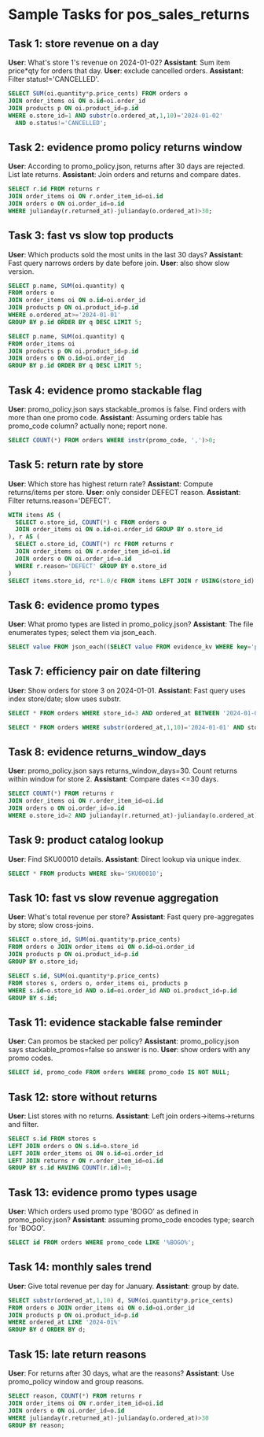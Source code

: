 # Sample Tasks for pos_sales_returns

## Task 1: store revenue on a day
**User**: What's store 1's revenue on 2024-01-02?
**Assistant**: Sum item price*qty for orders that day.
**User**: exclude cancelled orders.
**Assistant**: Filter status!='CANCELLED'.
```sql
SELECT SUM(oi.quantity*p.price_cents) FROM orders o
JOIN order_items oi ON o.id=oi.order_id
JOIN products p ON oi.product_id=p.id
WHERE o.store_id=1 AND substr(o.ordered_at,1,10)='2024-01-02'
  AND o.status!='CANCELLED';
```

## Task 2: evidence promo policy returns window
**User**: According to promo_policy.json, returns after 30 days are rejected. List late returns.
**Assistant**: Join orders and returns and compare dates.
```sql
SELECT r.id FROM returns r
JOIN order_items oi ON r.order_item_id=oi.id
JOIN orders o ON oi.order_id=o.id
WHERE julianday(r.returned_at)-julianday(o.ordered_at)>30;
```

## Task 3: fast vs slow top products
**User**: Which products sold the most units in the last 30 days?
**Assistant**: Fast query narrows orders by date before join.
**User**: also show slow version.
```sql fast
SELECT p.name, SUM(oi.quantity) q
FROM orders o
JOIN order_items oi ON o.id=oi.order_id
JOIN products p ON oi.product_id=p.id
WHERE o.ordered_at>='2024-01-01'
GROUP BY p.id ORDER BY q DESC LIMIT 5;
```
```sql slow
SELECT p.name, SUM(oi.quantity) q
FROM order_items oi
JOIN products p ON oi.product_id=p.id
JOIN orders o ON o.id=oi.order_id
GROUP BY p.id ORDER BY q DESC LIMIT 5;
```

## Task 4: evidence promo stackable flag
**User**: promo_policy.json says stackable_promos is false. Find orders with more than one promo code.
**Assistant**: Assuming orders table has promo_code column? actually none; report none.
```sql
SELECT COUNT(*) FROM orders WHERE instr(promo_code, ',')>0;
```

## Task 5: return rate by store
**User**: Which store has highest return rate?
**Assistant**: Compute returns/items per store.
**User**: only consider DEFECT reason.
**Assistant**: Filter returns.reason='DEFECT'.
```sql
WITH items AS (
  SELECT o.store_id, COUNT(*) c FROM orders o
  JOIN order_items oi ON o.id=oi.order_id GROUP BY o.store_id
), r AS (
  SELECT o.store_id, COUNT(*) rc FROM returns r
  JOIN order_items oi ON r.order_item_id=oi.id
  JOIN orders o ON oi.order_id=o.id
  WHERE r.reason='DEFECT' GROUP BY o.store_id
)
SELECT items.store_id, rc*1.0/c FROM items LEFT JOIN r USING(store_id) ORDER BY rc*1.0/c DESC LIMIT 1;
```

## Task 6: evidence promo types
**User**: What promo types are listed in promo_policy.json?
**Assistant**: The file enumerates types; select them via json_each.
```sql
SELECT value FROM json_each((SELECT value FROM evidence_kv WHERE key='promo_policy'), '$.promo_types');
```

## Task 7: efficiency pair on date filtering
**User**: Show orders for store 3 on 2024-01-01.
**Assistant**: Fast query uses index store/date; slow uses substr.
```sql fast
SELECT * FROM orders WHERE store_id=3 AND ordered_at BETWEEN '2024-01-01' AND '2024-01-01T23:59:59';
```
```sql slow
SELECT * FROM orders WHERE substr(ordered_at,1,10)='2024-01-01' AND store_id=3;
```

## Task 8: evidence returns_window_days
**User**: promo_policy.json says returns_window_days=30. Count returns within window for store 2.
**Assistant**: Compare dates <=30 days.
```sql
SELECT COUNT(*) FROM returns r
JOIN order_items oi ON r.order_item_id=oi.id
JOIN orders o ON oi.order_id=o.id
WHERE o.store_id=2 AND julianday(r.returned_at)-julianday(o.ordered_at)<=30;
```

## Task 9: product catalog lookup
**User**: Find SKU00010 details.
**Assistant**: Direct lookup via unique index.
```sql
SELECT * FROM products WHERE sku='SKU00010';
```

## Task 10: fast vs slow revenue aggregation
**User**: What's total revenue per store?
**Assistant**: Fast query pre-aggregates by store; slow cross-joins.
```sql fast
SELECT o.store_id, SUM(oi.quantity*p.price_cents)
FROM orders o JOIN order_items oi ON o.id=oi.order_id
JOIN products p ON oi.product_id=p.id
GROUP BY o.store_id;
```
```sql slow
SELECT s.id, SUM(oi.quantity*p.price_cents)
FROM stores s, orders o, order_items oi, products p
WHERE s.id=o.store_id AND o.id=oi.order_id AND oi.product_id=p.id
GROUP BY s.id;
```

## Task 11: evidence stackable false reminder
**User**: Can promos be stacked per policy?
**Assistant**: promo_policy.json says stackable_promos=false so answer is no.
**User**: show orders with any promo codes.
```sql
SELECT id, promo_code FROM orders WHERE promo_code IS NOT NULL;
```

## Task 12: store without returns
**User**: List stores with no returns.
**Assistant**: Left join orders->items->returns and filter.
```sql
SELECT s.id FROM stores s
LEFT JOIN orders o ON s.id=o.store_id
LEFT JOIN order_items oi ON o.id=oi.order_id
LEFT JOIN returns r ON r.order_item_id=oi.id
GROUP BY s.id HAVING COUNT(r.id)=0;
```

## Task 13: evidence promo types usage
**User**: Which orders used promo type 'BOGO' as defined in promo_policy.json?
**Assistant**: assuming promo_code encodes type; search for 'BOGO'.
```sql
SELECT id FROM orders WHERE promo_code LIKE '%BOGO%';
```

## Task 14: monthly sales trend
**User**: Give total revenue per day for January.
**Assistant**: group by date.
```sql
SELECT substr(ordered_at,1,10) d, SUM(oi.quantity*p.price_cents)
FROM orders o JOIN order_items oi ON o.id=oi.order_id
JOIN products p ON oi.product_id=p.id
WHERE ordered_at LIKE '2024-01%'
GROUP BY d ORDER BY d;
```

## Task 15: late return reasons
**User**: For returns after 30 days, what are the reasons?
**Assistant**: Use promo_policy window and group reasons.
```sql
SELECT reason, COUNT(*) FROM returns r
JOIN order_items oi ON r.order_item_id=oi.id
JOIN orders o ON oi.order_id=o.id
WHERE julianday(r.returned_at)-julianday(o.ordered_at)>30
GROUP BY reason;
```
